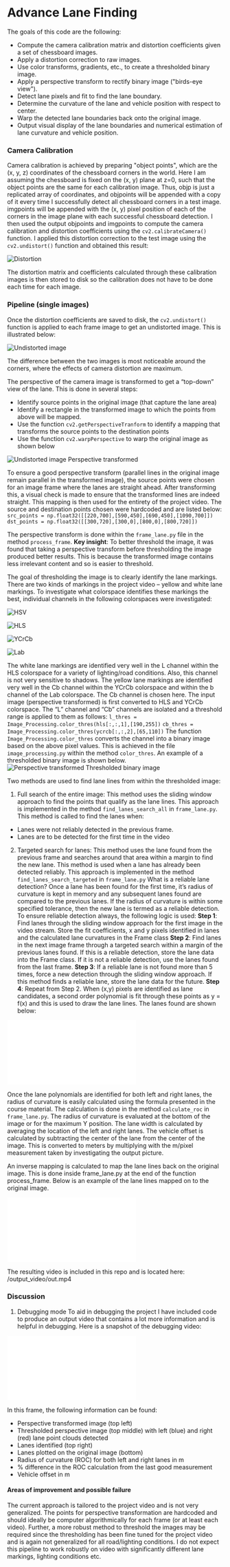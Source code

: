 # Advance Lane Finding
The goals of this code are the following:
* Compute the camera calibration matrix and distortion coefficients given a set of chessboard images.
* Apply a distortion correction to raw images.
* Use color transforms, gradients, etc., to create a thresholded binary image.
* Apply a perspective transform to rectify binary image ("birds-eye view").
* Detect lane pixels and fit to find the lane boundary.
* Determine the curvature of the lane and vehicle position with respect to center.
* Warp the detected lane boundaries back onto the original image.
* Output visual display of the lane boundaries and numerical estimation of lane curvature and vehicle
  position.

### Camera Calibration
Camera calibration is achieved by preparing "object points", which are the (x, y, z) coordinates of the
chessboard corners in the world. Here I am assuming the chessboard is fixed on the (x, y) plane at z=0, such
that the object points are the same for each calibration image. Thus, objp is just a replicated array of
coordinates, and objpoints will be appended with a copy of it every time I successfully detect all
chessboard corners in a test image. imgpoints will be appended with the (x, y) pixel position of each of the
corners in the image plane with each successful chessboard detection.
I then used the output objpoints and imgpoints to compute the camera calibration and distortion
coefficients using the `cv2.calibrateCamera()` function. I applied this distortion correction to the test
image using the `cv2.undistort()` function and obtained this result:

![Distortion](/images/distortion.png)

The distortion matrix and coefficients calculated through these calibration images is then stored to disk so
the calibration does not have to be done each time for each image.

### Pipeline (single images)
Once the distortion coefficients are saved to disk, the `cv2.undistort()` function is applied to each frame
image to get an undistorted image. This is illustrated below:

![Undistorted image](/images/undistorted.png)

The difference between the two images is most noticeable around the corners, where the effects of camera
distortion are maximum.

The perspective of the camera image is transformed to get a “top-down” view of the lane. This is done in
several steps:
* Identify source points in the original image (that capture the lane area)
* Identify a rectangle in the transformed image to which the points from above will be mapped.
* Use the function `cv2.getPerspectiveTranform` to identify a mapping that transforms the
  source points to the destination points
* Use the function `cv2.warpPerspective` to warp the original image as shown below

![Undistorted image Perspective transformed](/images/perspective.png)

To ensure a good perspective transform (parallel lines in the original image remain parallel in the
transformed image), the source points were chosen for an image frame where the lanes are straight ahead.
After transforming this, a visual check is made to ensure that the transformed lines are indeed straight. This
mapping is then used for the entirety of the project video. The source and destination points chosen were
hardcoded and are listed below:
`src_points = np.float32([[220,700],[590,450],[690,450],[1090,700]])`
`dst_points = np.float32([[300,720],[300,0],[800,0],[800,720]])`

The perspective transform is done within the `frame_lane.py` file in the method `process_frame`.
**Key insight**: To better threshold the image, it was found that taking a perspective transform before
thresholding the image produced better results. This is because the transformed image contains less
irrelevant content and so is easier to threshold.

The goal of thresholding the image is to clearly identify the lane markings. There are two kinds of markings in
the project video – yellow and white lane markings. To investigate what colorspace identifies these markings
the best, individual channels in the following colorspaces were investigated:

![HSV](/images/hsv.png)

![HLS](/images/hls.png)

![YCrCb](/images/ycrcb.png)

![Lab](/images/lab.png)

The white lane markings are identified very well in the L channel within the HLS colorspace for a variety of
lighting/road conditions. Also, this channel is not very sensitive to shadows.
The yellow lane markings are identified very well in the Cb channel within the YCrCb colorspace and within
the b channel of the Lab colorspace. The Cb channel is chosen here.
The input image (perspective transformed) is first converted to HLS and YCrCb colorspace. The “L” channel
and “Cb” channels are isolated and a threshold range is applied to them as follows:
`l_thres = Image_Processing.color_thres(hls[:,:,1],[190,255])`
`cb_thres = Image_Processing.color_thres(ycrcb[:,:,2],[65,110])`
The function `Image_Processing.color_thres` converts the channel into a binary image based on the
above pixel values. This is achieved in the file `image_processing.py` within the method `color_thres`.
An example of a thresholded binary image is shown below.
![Perspective transformed Thresholded binary image](/images/binary.png)

Two methods are used to find lane lines from within the thresholded image:
1. Full search of the entire image: 
This method uses the sliding window approach to find the points that qualify as the lane lines. This approach is implemented in the method `find_lanes_search_all` in `frame_lane.py`.
This method is called to find the lanes when:
* Lanes were not reliably detected in the previous frame.
* Lanes are to be detected for the first time in the video
2. Targeted search for lanes: 
This method uses the lane found from the previous frame and searches
around that area within a margin to find the new lane. This method is used when a lane has already
been detected reliably. This approach is implemented in the method
`find_lanes_search_targeted` in `frame_lane.py`
What is a reliable lane detection? Once a lane has been found for the first time, it’s radius of curvature is kept
in memory and any subsequent lanes found are compared to the previous lanes. If the radius of curvature is
within some specified tolerance, then the new lane is termed as a reliable detection. To ensure reliable
detection always, the following logic is used:
**Step 1**: Find lanes through the sliding window approach for the first image in the video stream. Store the fit
coefficients, x and y pixels identified in lanes and the calculated lane curvatures in the Frame class
**Step 2**: Find lanes in the next image frame through a targeted search within a margin of the previous lanes
found. If this is a reliable detection, store the lane data into the Frame class. If it is not a reliable detection,
use the lanes found from the last frame.
**Step 3**: If a reliable lane is not found more than 5 times, force a new detection through the sliding window
approach. If this method finds a reliable lane, store the lane data for the future.
**Step 4**: Repeat from Step 2.
When (x,y) pixels are identified as lane candidates, a second order polynomial is fit through these points as y
= f(x) and this is used to draw the lane lines. The lanes found are shown below:

![Lanes detected](/images/lanesdetected.py)

Once the lane polynomials are identified for both left and right lanes, the radius of curvature is easily
calculated using the formula presented in the course material. The calculation is done in the method
`calculate_roc` in `frame_lane.py`. The radius of curvature is evaluated at the bottom of the image or for
the maximum Y position.
The lane width is calculated by averaging the location of the left and right lanes. The vehicle offset is
calculated by subtracting the center of the lane from the center of the image. This is converted to meters by
multiplying with the m/pixel measurement taken by investigating the output picture.

An inverse mapping is calculated to map the lane lines back on the original image. This is done inside
frame_lane.py at the end of the function process_frame. Below is an example of the lane lines mapped
on to the original image.

![Lanes found](/images/lanesfound.py)

The resulting video is included in this repo and is located here: /output_video/out.mp4

### Discussion
1. Debugging mode
To aid in debugging the project I have included code to produce an output video that contains a lot more
information and is helpful in debugging. Here is a snapshot of the debugging video:

![Debug frame](/images/debug.py)

In this frame, the following information can be found:
* Perspective transformed image (top left)
* Thresholded perspective image (top middle) with left (blue) and right (red) lane point clouds
  detected
* Lanes identified (top right)
* Lanes plotted on the original image (bottom)
* Radius of curvature (ROC) for both left and right lanes in m
* % difference in the ROC calculation from the last good measurement
* Vehicle offset in m

#### Areas of improvement and possible failure
The current approach is tailored to the project video and is not very generalized. The points for perspective
transformation are hardcoded and should ideally be computer algorithmically for each frame (or at least each
video).
Further, a more robust method to threshold the images may be required since the thresholding has been fine
tuned for the project video and is again not generalized for all road/lighting conditions.
I do not expect this pipeline to work robustly on video with significantly different lane markings, lighting
conditions etc.
